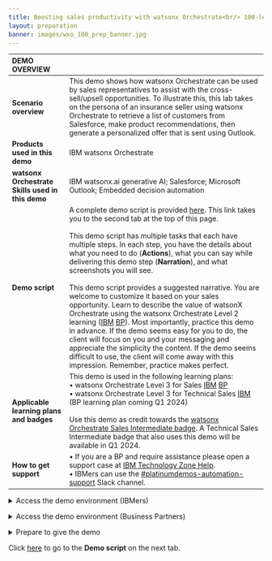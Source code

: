 ```yaml
---
title: Boosting sales productivity with watsonx Orchestrate<br/> 100-level live demo
layout: preparation
banner: images/wxo_100_prep_banner.jpg
---
```


<span id="place1"></span>

<span id="top"></span>

<inline-notification text="<strong>This 100-level demo does not require technical skills and is appropriate for both Sellers and Tech Sellers.</strong><br/> The demo covers the end user view only. A more in-depth 300-level demo designed for Tech Sellers that also covers the 'Builder' view will be available shortly.<br/><br/>This demo is used in the following L3 training plans<br/> • watsonx Orchestrate Level 3 for Sales<br/> • watsonx Orchestrate Level 3 for Technical Sales<br/><br/> <strong>Warning: Safari Browser.</strong> Please use Chrome or Firefox when delivering this demonstration. "></inline-notification>

| **DEMO OVERVIEW** | | 
| :---         | :--- |
| **Scenario overview** | This demo shows how watsonx Orchestrate can be used by sales representatives to assist with the cross-sell/upsell opportunities. To illustrate this, this lab takes on the persona of an insurance seller using watsonx Orchestrate to retrieve a list of customers from Salesforce, make product recommendations, then generate a personalized offer that is sent using Outlook.|
| **Products used in this demo** | IBM watsonx Orchestrate |
| **watsonx Orchestrate Skills used in this demo** | IBM watsonx.ai generative AI; Salesforce; Microsoft Outlook; Embedded decision automation|
| **Demo script** | A complete demo script is provided [here](demo-script). This link takes you to the second tab at the top of this page. <br/><br/> This demo script has multiple tasks that each have multiple steps. In each step, you have the details about what you need to do (**Actions**), what you can say while delivering this demo step (**Narration**), and what screenshots you will see.<br/><br/>This demo script provides a suggested narrative. You are welcome to customize it based on your sales opportunity. Learn to describe the value of watsonX Orchestrate using the watsonx Orchestrate Level 2 learning (<a href="https://yourlearning.ibm.com/activity/PLAN-7C5500E80F26" target="_blank" rel="noreferrer">IBM</a> <a href="https://learn.ibm.com/course/view.php?id=13175" target="_blank" rel="noreferrer">BP</a>).  Most importantly, practice this demo in advance. If the demo seems easy for you to do, the client will focus on you and your messaging and appreciate the simplicity the content. If the demo seems difficult to use, the client will come away with this impression. Remember, practice makes perfect. |
| **Applicable learning plans and badges** | This demo is used in the following learning plans: <br/> • watsonx Orchestrate Level 3 for Sales <a href="https://yourlearning.ibm.com/activity/PLAN-07001C92F201" target="_blank" rel="noreferrer">IBM</a> <a href="https://learn.ibm.com/course/view.php?id=15985" target="_blank" rel="noreferrer">BP</a>  <br/> •  watsonx Orchestrate Level 3 for Technical Sales <a href="https://yourlearning.ibm.com/activity/PLAN-B4BFAE1FED99" target="_blank" rel="noreferrer">IBM</a> (BP learning plan coming Q1 2024)<br/><br/> Use this demo as credit towards the <a href="https://www.credly.com/org/ibm/badge/watsonx-orchestrate-sales-intermediate" target="_blank" rel="noreferrer">watsonx Orchestrate Sales Intermediate badge</a>. A Technical Sales Intermediate badge that also uses this demo will be available in Q1 2024.|
| **How to get support** | • If you are a BP and require assistance please open a support case at <a href="https://techzone.ibm.com/help" target="_blank" rel="noreferrer">IBM Technology Zone Help</a>.<br/>• IBMers can use the <a href="https://ibm-cloud.slack.com/archives/C0216F39ACU" target="_blank" rel="noreferrer">#platinumdemos-automation-support</a> Slack channel. |

<details markdown="1">

<summary>Access the demo environment (IBMers)</summary>

This demo is available on several sales demonstration and enablement tenants. For new watsonx Orchestrate users, please request access by submitting a <a href="https://ibm.biz/OrchestrateRequestEnv" target="_blank" rel="noreferrer">request here</a>. You will receive an email once you have been onboarded onto a suitable tenant, but please allow 48 hours for your request to be processed.<br/> 

Based on your role and requirements you will be onboarded onto a suitable tenant. This will be a sales demonstration tenant or an enablement tenant. Enablement tenants provide short-term access (two week maximum) for enablement purposes. 

Once you have received your onboarding email use your IBM email to log into an account <a href="https://dl.watson-orchestrate.ibm.com/home" target="_blank" rel="noreferrer">here</a>. <br/>

**Cannot Find the Demo?**

If you are an existing watsonx Orchestrate user but you cannot see the skills needed to run the demo please check you are in the Team Skills view. When you log into watsonx Orchestrate, the default view is **Personal skills**. To run the demo, change the view to **Team skills**.<br/><img src="images/prep-1-2-teamskills.jpg" width="600" />


If you are an existing watsonx Orchestrate user and still cannot see the Team skill used in the demo, please request access to a suitable tenant by submitting a <a href="https://ibm.biz/OrchestrateRequestEnv" target="_blank" rel="noreferrer">request here</a>. You will receive an email once you have been onboarded onto a suitable tenant, but please allow 48 hours for your request to be processed.<br/> 

Users with access to multiple tenants should ensure they select a tenant that has the demonstration installed. The table below contains a list of sales demonstration tenants that have the platinum demo installed. 
<br/> 

</details>

<p/>

<details markdown="1">

<summary>Access the demo environment (Business Partners)</summary>

If you do not have access to a tenant, you can request access by submitting a <a href="https://ibm.biz/OrchestrateRequestEnv" target="_blank" rel="noreferrer">request here</a>. You will receive an email once you have been onboarded onto a suitable tenant, but please allow 48 hours for your request to be processed.<br/><br/>

Once you have received your onboarding email, use your IBM ID to log into an account <a href="https://dl.watson-orchestrate.ibm.com/home" target="_blank" rel="noreferrer">here</a>.<br/>

</details>

<p/>

<details markdown="1">

<summary>Prepare to give the demo</summary>

When you log into watsonx Orchestrate, the default view is **Personal skills**. To run the demo, change the view to **Team skills**.<br/><img src="images/prep-1-2-teamskills.jpg" width="600" />
</details>

<p/>

Click [here](demo-script) to go to the **Demo script** on the next tab.